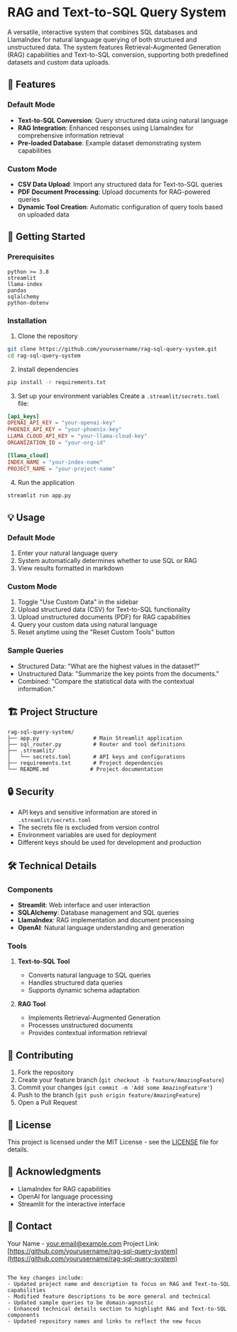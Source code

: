 # RAG and Text-to-SQL Query System

A versatile, interactive system that combines SQL databases and LlamaIndex for natural language querying of both structured and unstructured data. The system features Retrieval-Augmented Generation (RAG) capabilities and Text-to-SQL conversion, supporting both predefined datasets and custom data uploads.

## 🌟 Features

### Default Mode
- **Text-to-SQL Conversion**: Query structured data using natural language
- **RAG Integration**: Enhanced responses using LlamaIndex for comprehensive information retrieval
- **Pre-loaded Database**: Example dataset demonstrating system capabilities

### Custom Mode
- **CSV Data Upload**: Import any structured data for Text-to-SQL queries
- **PDF Document Processing**: Upload documents for RAG-powered queries
- **Dynamic Tool Creation**: Automatic configuration of query tools based on uploaded data

## 🚀 Getting Started

### Prerequisites
```
python >= 3.8
streamlit
llama-index
pandas
sqlalchemy
python-dotenv
```

### Installation

1. Clone the repository
```bash
git clone https://github.com/yourusername/rag-sql-query-system.git
cd rag-sql-query-system
```

2. Install dependencies
```bash
pip install -r requirements.txt
```

3. Set up your environment variables
Create a `.streamlit/secrets.toml` file:
```toml
[api_keys]
OPENAI_API_KEY = "your-openai-key"
PHOENIX_API_KEY = "your-phoenix-key"
LLAMA_CLOUD_API_KEY = "your-llama-cloud-key"
ORGANIZATION_ID = "your-org-id"

[llama_cloud]
INDEX_NAME = "your-index-name"
PROJECT_NAME = "your-project-name"
```

4. Run the application
```bash
streamlit run app.py
```

## 💡 Usage

### Default Mode
1. Enter your natural language query
2. System automatically determines whether to use SQL or RAG
3. View results formatted in markdown

### Custom Mode
1. Toggle "Use Custom Data" in the sidebar
2. Upload structured data (CSV) for Text-to-SQL functionality
3. Upload unstructured documents (PDF) for RAG capabilities
4. Query your custom data using natural language
5. Reset anytime using the "Reset Custom Tools" button

### Sample Queries
- Structured Data: "What are the highest values in the dataset?"
- Unstructured Data: "Summarize the key points from the documents."
- Combined: "Compare the statistical data with the contextual information."

## 🏗 Project Structure

```
rag-sql-query-system/
├── app.py                 # Main Streamlit application
├── sql_router.py          # Router and tool definitions
├── .streamlit/
│   └── secrets.toml       # API keys and configurations
├── requirements.txt       # Project dependencies
└── README.md             # Project documentation
```

## 🔒 Security

- API keys and sensitive information are stored in `.streamlit/secrets.toml`
- The secrets file is excluded from version control
- Environment variables are used for deployment
- Different keys should be used for development and production

## 🛠 Technical Details

### Components
- **Streamlit**: Web interface and user interaction
- **SQLAlchemy**: Database management and SQL queries
- **LlamaIndex**: RAG implementation and document processing
- **OpenAI**: Natural language understanding and generation

### Tools
1. **Text-to-SQL Tool**
   - Converts natural language to SQL queries
   - Handles structured data queries
   - Supports dynamic schema adaptation

2. **RAG Tool**
   - Implements Retrieval-Augmented Generation
   - Processes unstructured documents
   - Provides contextual information retrieval

## 🤝 Contributing

1. Fork the repository
2. Create your feature branch (`git checkout -b feature/AmazingFeature`)
3. Commit your changes (`git commit -m 'Add some AmazingFeature'`)
4. Push to the branch (`git push origin feature/AmazingFeature`)
5. Open a Pull Request

## 📝 License

This project is licensed under the MIT License - see the [LICENSE](LICENSE) file for details.

## 🙏 Acknowledgments

- LlamaIndex for RAG capabilities
- OpenAI for language processing
- Streamlit for the interactive interface

## 📧 Contact

Your Name - your.email@example.com
Project Link: [https://github.com/yourusername/rag-sql-query-system](https://github.com/yourusername/rag-sql-query-system)
```

The key changes include:
- Updated project name and description to focus on RAG and Text-to-SQL capabilities
- Modified feature descriptions to be more general and technical
- Updated sample queries to be domain-agnostic
- Enhanced technical details section to highlight RAG and Text-to-SQL components
- Updated repository names and links to reflect the new focus